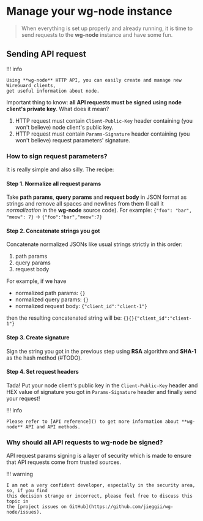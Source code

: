 # Manage your wg-node instance

> When everything is set up properly and already running, it is time to send requests to the
> **wg-node** instance and have some fun.

## Sending API request

!!! info

    Using **wg-node** HTTP API, you can easily create and manage new WireGuard clients,
    get useful information about node.

Important thing to know: **all API requests must be signed using node client's private key**.
What does it mean?

1. HTTP request must contain `Client-Public-Key` header containing (you won't believe) node client's public key.
2. HTTP request must contain `Params-Signature` header containing (you won't believe) request parameters' signature.

### How to sign request parameters?

It is really simple and also silly. The recipe:

#### Step 1. Normalize all request params

Take **path params**, **query params** and **request body** in JSON format as strings
and remove all spaces and newlines from them
(I call it _normalization_ in the **wg-node** source code).
For example: `{"foo": "bar", "meow": 7}` -> `{"foo":"bar","meow":7}`

#### Step 2. Concatenate strings you got

Concatenate normalized JSONs like usual strings strictly in this order:

1. path params
2. query params
3. request body

For example, if we have

- normalized path params: `{}`
- normalized query params: `{}`
- normalized request body: `{"client_id":"client-1"}`

then the resulting concatenated string will be: `{}{}{"client_id":"client-1"}`

#### Step 3. Create signature

Sign the string you got in the previous step using **RSA** algorithm and **SHA-1** as the hash method (#TODO).

#### Step 4. Set request headers

Tada!
Put your node client's public key in the `Client-Public-Key` header and
HEX value of signature you got in `Params-Signature` header and finally send your request!

!!! info

    Please refer to [API reference]() to get more information about **wg-node** API and API methods.

### Why should all API requests to wg-node be signed?

API request params signing is a layer of security which is made to ensure
that API requests come from trusted sources.

!!! warning

    I am not a very confident developer, especially in the security area, so, if you find
    this decision strange or incorrect, please feel free to discuss this topic in
    the [project issues on GitHub](https://github.com/jieggii/wg-node/issues).